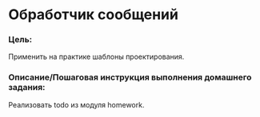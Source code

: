 # Обработчик сообщений

### Цель:
Применить на практике шаблоны проектирования.

### Описание/Пошаговая инструкция выполнения домашнего задания:
Реализовать todo из модуля homework.
